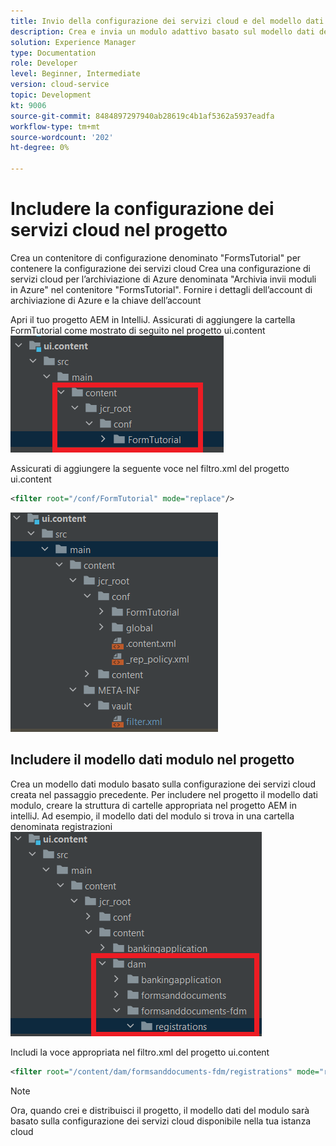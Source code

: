 ```yaml
---
title: Invio della configurazione dei servizi cloud e del modello dati del modulo all’istanza cloud
description: Crea e invia un modulo adattivo basato sul modello dati del modulo di archiviazione di Azure all’istanza cloud.
solution: Experience Manager
type: Documentation
role: Developer
level: Beginner, Intermediate
version: cloud-service
topic: Development
kt: 9006
source-git-commit: 8484897297940ab28619c4b1af5362a5937eadfa
workflow-type: tm+mt
source-wordcount: '202'
ht-degree: 0%

---
```



# Includere la configurazione dei servizi cloud nel progetto

Crea un contenitore di configurazione denominato &quot;FormsTutorial&quot; per contenere la configurazione dei servizi cloud Crea una configurazione di servizi cloud per l’archiviazione di Azure denominata &quot;Archivia invii moduli in Azure&quot; nel contenitore &quot;FormsTutorial&quot;. Fornire i dettagli dell’account di archiviazione di Azure e la chiave dell’account

Apri il tuo progetto AEM in IntelliJ. Assicurati di aggiungere la cartella FormTutorial come mostrato di seguito nel progetto ui.content
![cloud-services-configuration](assets/cloud-services-configuration.png)

Assicurati di aggiungere la seguente voce nel filtro.xml del progetto ui.content

```xml
<filter root="/conf/FormTutorial" mode="replace"/>
```

![filter-xml](assets/ui-content-filter.png)

## Includere il modello dati modulo nel progetto

Crea un modello dati modulo basato sulla configurazione dei servizi cloud creata nel passaggio precedente. Per includere nel progetto il modello dati modulo, creare la struttura di cartelle appropriata nel progetto AEM in intelliJ. Ad esempio, il modello dati del modulo si trova in una cartella denominata registrazioni
![contenuto fdm](assets/ui-content-fdm.png)

Includi la voce appropriata nel filtro.xml del progetto ui.content

```xml
<filter root="/content/dam/formsanddocuments-fdm/registrations" mode="replace"/>
```


>[!NOTE]
>
>Ora, quando crei e distribuisci il progetto, il modello dati del modulo sarà basato sulla configurazione dei servizi cloud disponibile nella tua istanza cloud
